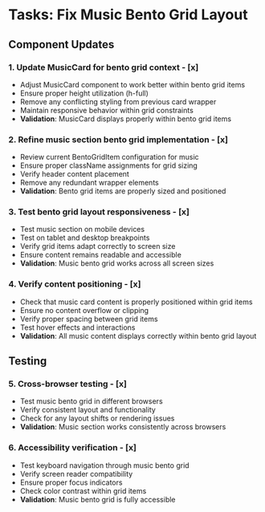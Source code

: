 # Tasks: Fix Music Bento Grid Layout

## Component Updates

### 1. Update MusicCard for bento grid context - [x]
- Adjust MusicCard component to work better within bento grid items
- Ensure proper height utilization (h-full)
- Remove any conflicting styling from previous card wrapper
- Maintain responsive behavior within grid constraints
- **Validation**: MusicCard displays properly within bento grid items

### 2. Refine music section bento grid implementation - [x]
- Review current BentoGridItem configuration for music
- Ensure proper className assignments for grid sizing
- Verify header content placement
- Remove any redundant wrapper elements
- **Validation**: Bento grid items are properly sized and positioned

### 3. Test bento grid layout responsiveness - [x]
- Test music section on mobile devices
- Test on tablet and desktop breakpoints
- Verify grid items adapt correctly to screen size
- Ensure content remains readable and accessible
- **Validation**: Music bento grid works across all screen sizes

### 4. Verify content positioning - [x]
- Check that music card content is properly positioned within grid items
- Ensure no content overflow or clipping
- Verify proper spacing between grid items
- Test hover effects and interactions
- **Validation**: All music content displays correctly within bento grid layout

## Testing

### 5. Cross-browser testing - [x]
- Test music bento grid in different browsers
- Verify consistent layout and functionality
- Check for any layout shifts or rendering issues
- **Validation**: Music section works consistently across browsers

### 6. Accessibility verification - [x]
- Test keyboard navigation through music bento grid
- Verify screen reader compatibility
- Ensure proper focus indicators
- Check color contrast within grid items
- **Validation**: Music bento grid is fully accessible
